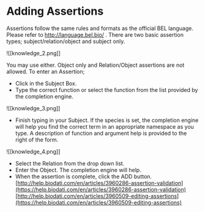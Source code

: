 # Adding Assertions

Assertions follow the same rules and formats as the official BEL language. Please refer to <http://language.bel.bio/> .
There are two basic assertion types; subject/relation/object and subject only.

![[knowledge_2.png]]

You may use either. Object only and Relation/Object assertions are not allowed.
To enter an Assertion;
*  Click in the Subject Box.
*  Type the correct function or select the function from the list provided by the completion engine.

![[knowledge_3.png]]

*  Finish typing in your Subject. If the species is set, the completion engine will help you find the correct term in an appropriate namespace as you type. A description of function and argument help is provided to the right of the form.

![[knowledge_4.png]]

*  Select the Relation from the drop down list.
*  Enter the Object. The completion engine will help.
*  When the assertion is complete, click the ADD button.
[http://help.biodati.com/en/articles/3960286-assertion-validation](https://help.biodati.com/en/articles/3960286-assertion-validation)
[http://help.biodati.com/en/articles/3960509-editing-assertions](https://help.biodati.com/en/articles/3960509-editing-assertions)
